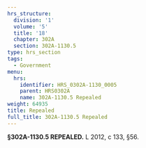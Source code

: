 ```yaml
---
hrs_structure:
  division: '1'
  volume: '5'
  title: '18'
  chapter: 302A
  section: 302A-1130.5
type: hrs_section
tags:
  - Government
menu:
  hrs:
    identifier: HRS_0302A-1130_0005
    parent: HRS0302A
    name: 302A-1130.5 Repealed
weight: 64935
title: Repealed
full_title: 302A-1130.5 Repealed
---
```

**§302A-1130.5 REPEALED.** L 2012, c 133, §56.